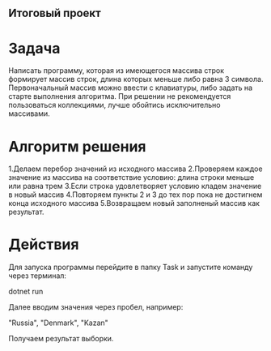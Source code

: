 ## Итоговый проект

# Задача

Написать программу, которая из имеющегося массива строк формирует массив строк, длина которых меньше либо равна 3 символа.
Первоначальный массив можно ввести с клавиатуры, либо задать на старте выполнения алгоритма.
При решении не рекомендуется пользоваться коллекциями, лучше обойтись исключительно массивами.

# Алгоритм решения

1.Делаем перебор значений из исходного массива
2.Проверяем каждое значение из массива на соответствие условию: длина строки меньше или равна трем
3.Если строка удовлетворяет условию кладем значение в новый массив
4.Повторяем пункты 2 и 3 до тех пор пока не достигнем конца исходного массива
5.Возвращаем новый заполненый массив как результат.

# Действия

Для запуска программы перейдите в папку Task и запустите команду через терминал:

dotnet run 

Далее вводим значения через пробел, например:

"Russia", "Denmark", "Kazan"

Получаем результат выборки.

